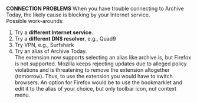 **CONNECTION PROBLEMS**
When you have trouble connecting to Archive Today, the likely cause is blocking by your Internet service.   
Possible work-arounds:
1. Try a **different Internet service**.
2. Try a **different DNS resolver**, e.g., Quad9
3. Try VPN, e.g., Surfshark   
4. Try an alias of Archive Today.<br/>The extension now supports selecting an alias like archive.is, but Firefox is not supported. Mozilla keeps rejecting updates due to alleged policy violations and is threatening to remove the extension altogether (tomorrow). Thus, to use the extension you would have to switch browsers. An option for Firefox would be to use the bookmarklet and edit it to the alias of your choice, but only toolbar icon, not context menu.
